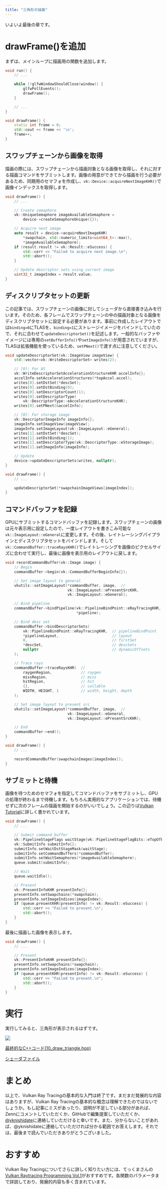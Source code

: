 ```yaml
---
title: "三角形の描画"
---
```


いよいよ最後の章です。

# drawFrame()を追加

まずは、メインループに描画用の関数を追加します。

```cpp
void run() {
    // ...

    while (!glfwWindowShouldClose(window)) {
        glfwPollEvents();
        drawFrame();
    }

    // ...
}

void drawFrame() {
    static int frame = 0;
    std::cout << frame << '\n';
    frame++;
}
```

## スワップチェーンから画像を取得

描画の際には、スワップチェーンから描画対象となる画像を取得し、それに対する描画コマンドをサブミットします。画像の用意ができてから描画を行う必要があるため、同期用のセマフォを作成し、`vk::Device::acquireNextImageKHR()`で画像インデックスを取得します。

```cpp
void drawFrame() {
    // ...

    // Create semaphore
    vk::UniqueSemaphore imageAvailableSemaphore =
        device->createSemaphoreUnique({});

    // Acquire next image
    auto result = device->acquireNextImageKHR(
        *swapchain, std::numeric_limits<uint64_t>::max(),
        *imageAvailableSemaphore);
    if (result.result != vk::Result::eSuccess) {
        std::cerr << "Failed to acquire next image.\n";
        std::abort();
    }

    // Update descriptor sets using current image
    uint32_t imageIndex = result.value;
}
```

## ディスクリプタセットの更新

この記事では、スワップチェーンの画像に対してシェーダから直接書き込みを行います。そのため、各フレームでスワップチェーンの中の描画対象となる画像をディスクリプタセットに設定する必要があります。事前に作成したレイアウトでは`binding=0`にTLASを、`binding=1`にストレージイメージをバインドしていたので、それに合わせて`updateDescriptorSet()`を記述します。一般的なバッファやイメージには専用の`setBufferInfo()`や`setImageInfo()`が用意されていますが、TLASは拡張機能を使っているため、`setPNext()`で渡す点に注意してください。

```cpp
void updateDescriptorSet(vk::ImageView imageView) {
    std::vector<vk::WriteDescriptorSet> writes(2);

    // [0]: For AS
    vk::WriteDescriptorSetAccelerationStructureKHR accelInfo{};
    accelInfo.setAccelerationStructures(*topAccel.accel);
    writes[0].setDstSet(*descSet);
    writes[0].setDstBinding(0);
    writes[0].setDescriptorCount(1);
    writes[0].setDescriptorType(
        vk::DescriptorType::eAccelerationStructureKHR);
    writes[0].setPNext(&accelInfo);

    // [0]: For storage image
    vk::DescriptorImageInfo imageInfo{};
    imageInfo.setImageView(imageView);
    imageInfo.setImageLayout(vk::ImageLayout::eGeneral);
    writes[1].setDstSet(*descSet);
    writes[1].setDstBinding(1);
    writes[1].setDescriptorType(vk::DescriptorType::eStorageImage);
    writes[1].setImageInfo(imageInfo);

    // Update
    device->updateDescriptorSets(writes, nullptr);
}

void drawFrame() {
    // ...

    updateDescriptorSet(*swapchainImageViews[imageIndex]);
}
```

## コマンドバッファを記録

GPUにサブミットするコマンドバッファを記録します。スワップチェーンの画像は元々表示用に設定したので、一度レイアウトを書きこみ可能な`vk::ImageLayout::eGeneral`に変更します。その後、レイトレーシングパイプラインとディスクリプタセットをバインドします。そして`vk::CommandBuffer::traceRaysKHR()`でレイトレーシングを画像のピクセルサイズに合わせて実行し、最後に画像を表示用のレイアウトに戻します。

```cpp
void recordCommandBuffer(vk::Image image) {
    // Begin
    commandBuffer->begin(vk::CommandBufferBeginInfo{});

    // Set image layout to general
    vkutils::setImageLayout(*commandBuffer, image,  //
                            vk::ImageLayout::ePresentSrcKHR,
                            vk::ImageLayout::eGeneral);

    // Bind pipeline
    commandBuffer->bindPipeline(vk::PipelineBindPoint::eRayTracingKHR,
                                *pipeline);

    // Bind desc set
    commandBuffer->bindDescriptorSets(
        vk::PipelineBindPoint::eRayTracingKHR,  // pipelineBindPoint
        *pipelineLayout,                        // layout
        0,                                      // firstSet
        *descSet,                               // descSets
        nullptr                                 // dynamicOffsets
    );

    // Trace rays
    commandBuffer->traceRaysKHR(  //
        raygenRegion,             // raygen
        missRegion,               // miss
        hitRegion,                // hit
        {},                       // callable
        WIDTH, HEIGHT, 1          // width, height, depth
    );

    // Set image layout to present src
    vkutils::setImageLayout(*commandBuffer, image,  //
                            vk::ImageLayout::eGeneral,
                            vk::ImageLayout::ePresentSrcKHR);

    // End
    commandBuffer->end();
}

void drawFrame() {
    // ...

    recordCommandBuffer(swapchainImages[imageIndex]);
}
```

## サブミットと待機

画像を待つためのセマフォを指定してコマンドバッファをサブミットし、GPUの処理が終わるまで待機します。もちろん実用的なアプリケーションでは、待機せずに次のフレームの描画を開始するのがいいでしょう。この辺りは[Vulkan Tutorial](https://vulkan-tutorial.com/Drawing_a_triangle/Drawing/Frames_in_flight)に詳しく書かれています。

```cpp
void drawFrame() {
    // ...

    // Submit command buffer
    vk::PipelineStageFlags waitStage{vk::PipelineStageFlagBits::eTopOfPipe};
    vk::SubmitInfo submitInfo{};
    submitInfo.setWaitDstStageMask(waitStage);
    submitInfo.setCommandBuffers(*commandBuffer);
    submitInfo.setWaitSemaphores(*imageAvailableSemaphore);
    queue.submit(submitInfo);

    // Wait
    queue.waitIdle();

    // Present
    vk::PresentInfoKHR presentInfo{};
    presentInfo.setSwapchains(*swapchain);
    presentInfo.setImageIndices(imageIndex);
    if (queue.presentKHR(presentInfo) != vk::Result::eSuccess) {
        std::cerr << "Failed to present.\n";
        std::abort();
    }
}
```

最後に描画した画像を表示します。

```cpp
void drawFrame() {
    // ...

    // Present
    vk::PresentInfoKHR presentInfo{};
    presentInfo.setSwapchains(*swapchain);
    presentInfo.setImageIndices(imageIndex);
    if (queue.presentKHR(presentInfo) != vk::Result::eSuccess) {
        std::cerr << "Failed to present.\n";
        std::abort();
    }
}
```

# 実行

実行してみると、三角形が表示されるはずです。

![](https://storage.googleapis.com/zenn-user-upload/rr5crszad0xyh2a33lxmbh21gd0u)


[最終的なC++コード(10_draw_triangle.hpp)](https://github.com/nishidate-yuki/vulkan_raytracing_from_scratch/blob/master/code/10_draw_triangle.hpp)

[シェーダファイル](https://github.com/nishidate-yuki/vulkan_raytracing_from_scratch/tree/master/shaders)

# まとめ

以上で、Vulkan Ray Tracingの基本的な入門は終了です。まだまだ発展的な内容はありますが、Vulkan Ray Tracingの基本的な概念は理解できたのではないでしょうか。もし記事にミスがあったり、説明が不足している部分があれば、Zennにコメントしていただくか、GitHubで編集提案していただくか、[@yknishidate](https://twitter.com/yknishidate)に連絡していただけると幸いです。また、分からないことがあれば、@yknishidateに連絡していただければ分かる範囲でお答えします。それでは、最後まで読んでいただきありがとうございました。

# おすすめ

Vulkan Ray Tracingについてさらに詳しく知りたい方には、てっくまさんの[Vulkan Raytracing Programming Vol.1](https://booth.pm/ja/items/3564766)がおすすめです。各関数のパラメータまで詳説しており、発展的内容も多く含まれています。
